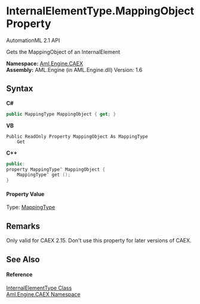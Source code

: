 # InternalElementType.MappingObject Property 
AutomationML 2.1 API 

Gets the MappingObject of an InternalElement

**Namespace:**&nbsp;<a href="N_Aml_Engine_CAEX">Aml.Engine.CAEX</a><br />**Assembly:**&nbsp;AML.Engine (in AML.Engine.dll) Version: 1.6

## Syntax

**C#**<br />
``` C#
public MappingType MappingObject { get; }
```

**VB**<br />
``` VB
Public ReadOnly Property MappingObject As MappingType
	Get
```

**C++**<br />
``` C++
public:
property MappingType^ MappingObject {
	MappingType^ get ();
}
```


#### Property Value
Type: <a href="T_Aml_Engine_CAEX_MappingType">MappingType</a>

## Remarks
Only valid for CAEX 2.15. Don't use this property for later versions of CAEX.

## See Also


#### Reference
<a href="T_Aml_Engine_CAEX_InternalElementType">InternalElementType Class</a><br /><a href="N_Aml_Engine_CAEX">Aml.Engine.CAEX Namespace</a><br />